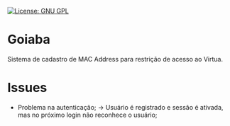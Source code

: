 [![License: GNU GPL](http://dicassobresaude.com/wp-content/uploads/2015/05/10-beneficios-da-goiaba-para-a-nossa-saude-2.jpg)](http://www.gnu.org/licenses/gpl-3.0.en.html)
# Goiaba
  Sistema de cadastro de MAC Address para restrição de acesso ao Virtua.


# Issues
- Problema na autenticação;
  -> Usuário é registrado e sessão é ativada, mas no próximo login não reconhece o usuário;
